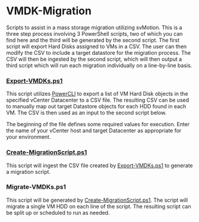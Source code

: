 # VMDK-Migration
Scripts to assist in a mass storage migration utilizing svMotion.  This is a three step process involving 3 PowerShell scripts, two of which you can find here and the third will be generated by the second script.  The first script will export Hard Disks assigned to VMs in a CSV.  The user can then modify the CSV to include a target datastore for the migration process.  The CSV will then be ingested by the second script, which will then output a third script which will run each migration individually on a line-by-line basis.

### [Export-VMDKs.ps1](https://github.com/aderusha/VMDK-Migration/blob/master/Export-VMDKs.ps1)
This script utilizes [PowerCLI](https://www.vmware.com/support/developer/PowerCLI/) to export a list of VM Hard Disk objects in the specified vCenter Datacenter to a CSV file.  The resulting CSV can be used to manually map out target Datastore objects for each HDD found in each VM.  The CSV is then used as an input to the second script below.

The beginning of the file defines some required values for execution.  Enter the name of your vCenter host and target Datacenter as appropriate for your environment.

### [Create-MigrationScript.ps1](https://github.com/aderusha/VMDK-Migration/blob/master/Create-MigrationScript.ps1)
This script will ingest the CSV file created by [Export-VMDKs.ps1](https://github.com/aderusha/VMDK-Migration/blob/master/Export-VMDKs.ps1) to generate a migration script.

### Migrate-VMDKs.ps1
This script will be generated by [Create-MigrationScript.ps1](https://github.com/aderusha/VMDK-Migration/blob/master/Create-MigrationScript.ps1).  The script will migrate a single VM HDD on each line of the script.  The resulting script can be split up or scheduled to run as needed.
